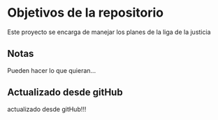 # Objetivos de la repositorio

Este proyecto se encarga de manejar los planes de la liga de la justicia


## Notas
Pueden hacer lo que quieran...

## Actualizado desde gitHub
actualizado desde gitHub!!!
